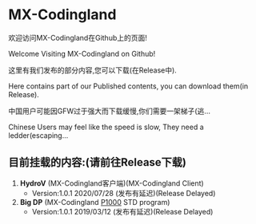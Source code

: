 # MX-Codingland

欢迎访问MX-Codingland在Github上的页面!

Welcome Visiting MX-Codingland on Github!

这里有我们发布的部分内容,您可以下载(在Release中).

Here contains part of our Published contents, you can download them(in Release).

中国用户可能因GFW过于强大而下载缓慢,你们需要一架梯子(逃...

Chinese Users may feel like the speed is slow, They need a ledder(escaping...

## 目前挂载的内容:(请前往Release下载)

1. **HydroV**  (MX-Codingland客户端)(MX-Codingland Client)
   - Version:1.0.1 2020/07/28 (发布有延迟)(Release Delayed)
2. **Big DP**  (MX-Codingland [P1000](https://mx.foreverclass3.cf:52007/problem-1003) STD program)
   - Version:1.0.1 2019/03/12 (发布有延迟)(Release Delayed)

## 

